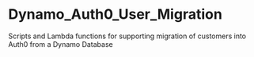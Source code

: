 # Dynamo_Auth0_User_Migration
Scripts and Lambda functions for supporting migration of customers into Auth0 from a Dynamo Database
